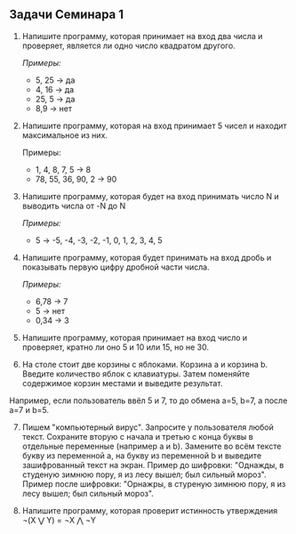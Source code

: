 ## Задачи Семинара 1
1. Напишите программу, которая принимает на вход два числа и проверяет, является ли одно число квадратом другого.
    
    *Примеры:* 
    
    - 5, 25 -> да
    - 4, 16 -> да
    - 25, 5 -> да
    - 8,9 -> нет
2. Напишите программу, которая на вход принимает 5 чисел и находит максимальное из них.
    
    Примеры:
    
    - 1, 4, 8, 7, 5 -> 8
    - 78, 55, 36, 90, 2 -> 90

3. Напишите программу, которая будет на вход принимать число N и выводить числа от -N до N
    
    *Примеры:* 
    
    - 5 -> -5, -4, -3, -2, -1, 0, 1, 2, 3, 4, 5
4. Напишите программу, которая будет принимать на вход дробь и показывать первую цифру дробной части числа.
    
    *Примеры:*
    
    - 6,78 -> 7
    - 5 -> нет
    - 0,34 -> 3
5. Напишите программу, которая принимает на вход число и проверяет, кратно ли оно 5 и 10 или 15, но не 30.


6. На столе стоит две корзины с яблоками. Корзина a и корзина b. Введите  количество яблок с клавиатуры. Затем поменяйте содержимое корзин местами и выведите результат. 

Например, если пользователь ввёл 5 и 7, то до обмена a=5, b=7, а после a=7 и b=5.

7. Пишем "компьютерный вирус". Запросите у пользователя любой текст. Сохраните вторую с начала и третью с конца буквы в отдельные переменные (например a и b). Замените во всём тексте букву из переменной a, на букву из переменной b и выведите зашифрованный текст на экран.
Пример до шифровки: "Однажды, в студеную зимнюю пору, я из лесу вышел; был сильный мороз".
Пример после шифровки: "Орнажры, в стуреную зимнюю пору, я из лесу вышел; был сильный мороз".

8. Напишите программу, которая проверит истинность утверждения ¬(X ⋁ Y) = ¬X ⋀ ¬Y


